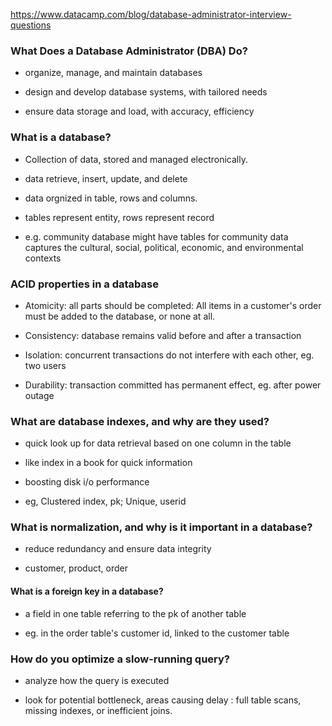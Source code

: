 https://www.datacamp.com/blog/database-administrator-interview-questions

### What Does a Database Administrator (DBA) Do?

- organize, manage, and maintain databases

- design and develop database systems, with tailored needs

- ensure data storage and load, with accuracy, efficiency

### What is a database?


- Collection of data, stored and managed electronically. 

- data retrieve, insert, update, and delete

- data orgnized in table, rows and columns. 

- tables represent entity, rows represent record

- e.g. community database might have tables for community data captures the cultural, social, political, economic, and environmental contexts

### ACID properties in a database

- Atomicity: all parts should be completed: All items in a customer's order must be added to the database, or none at all.

- Consistency: database remains valid before and after a transaction

- Isolation: concurrent transactions do not interfere with each other, eg. two users

- Durability:  transaction committed has permanent effect, eg. after power outage

### What are database indexes, and why are they used?
- quick look up for data retrieval based on one column in the table

- like index in a book for quick information 

- boosting disk i/o performance

- eg, Clustered index, pk; Unique, userid

### What is normalization, and why is it important in a database?

- reduce redundancy and ensure data integrity

- customer, product, order

#### What is a foreign key in a database?

- a field in one table referring to the pk of another table

- eg. in the order table's customer id, linked to the customer table

### How do you optimize a slow-running query?

- analyze how the query is executed

- look for potential bottleneck, areas causing delay : full table scans, missing indexes, or inefficient joins. 

